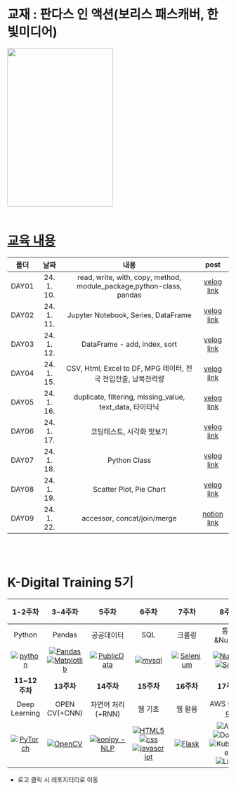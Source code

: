 
# 교재 : 판다스 인 액션(보리스 패스캐버, 한빛미디어)

<img src="https://github.com/juugii-ho/KDT_3-4W_Pandas_Matplotlib/blob/main/B4172751734_l.jpg?raw=true" width="240" height="360"/> 

<br>
<br>

# [교육 내용](https://velog.io/@bbalgang/series/기록-Pandas)

 | **폴더** | **날짜** | **내용** | **post**|
 |:-----:|:-----:|:-----:|:------:|
 |DAY01 | 24. 1. 10. | read, write, with, copy, method, module_package,python-class, pandas | [velog link]( https://velog.io/@bbalgang/110-Pandas-1일차-w7piieir ) |
 |DAY02 | 24. 1. 11. | Jupyter Notebook, Series, DataFrame | [velog link]( https://velog.io/@bbalgang/111-Pandas-2일차 ) |  
|DAY03 | 24. 1. 12. | DataFrame - add, index, sort | [velog link]( https://velog.io/@bbalgang/118-MATPLOTLIB-2일차 ) | 
|DAY04 | 24. 1. 15. | CSV, Html, Excel to DF, MPG 데이터, 전국 전입전출, 남북전력량 | [velog link]( https://velog.io/@bbalgang/118-MATPLOTLIB-2일차 ) | 
|DAY05 | 24. 1. 16. | duplicate, filtering, missing_value, text_data, 타이타닉 | [velog link]( https://velog.io/@bbalgang/118-MATPLOTLIB-2일차 ) | 
|DAY06 | 24. 1. 17. | 코딩테스트, 시각화 맛보기 | [velog link]( https://velog.io/@bbalgang/118-MATPLOTLIB-2일차 ) | 
|DAY07 | 24. 1. 18. | Python Class | [velog link]( https://velog.io/@bbalgang/118-MATPLOTLIB-2일차 ) | 
|DAY08 | 24. 1. 19. | Scatter Plot, Pie Chart | [velog link]( https://velog.io/@bbalgang/119-MATPLOTLIB-3일차 ) | 
|DAY09 | 24. 1. 22. | accessor, concat/join/merge | [notion link]( https://humorous-potassium-d74.notion.site/1-22-MATPLOTLIB-4-1e887d28c8e444f49da8f611aca52804 ) |       


<br>
<br>


# K-Digital Training 5기


|     1-2주차       |     3-4주차       |        5주차        |     6주차       |     7주차       |         8주차           |             9-10주차                |
|:----------------:|:----------------:|:-------------------:|:----------------:|:----------------:|:------------------------:|:-----------------------------------:|
| Python         | Pandas         | 공공데이터        | SQL            | 크롤링         | 통계&Numpy         | Machine Learning              |
| [![python](https://img.shields.io/badge/Python-3776AB?style=for-the-badge&logo=python&logoColor=white)](https://github.com/juugii-ho/Python) | [![Pandas](https://img.shields.io/badge/pandas-%23150458.svg?style=for-the-badge&logo=pandas&logoColor=white)](https://github.com/juugii-ho/EXAM_PANDAS_MATPLOT) <br> [![Matplotlib](https://img.shields.io/badge/Matplotlib-%23ffffff.svg?style=for-the-badge&logo=Matplotlib&logoColor=black)](https://github.com/juugii-ho/EXAM_PANDAS_MATPLOT)| [![PublicData](https://img.shields.io/badge/PublicData-2ea44f)](https://github.com/juugii-ho/EXAM_PublicData) | [![mysql](https://img.shields.io/badge/MySQL-00000F?style=for-the-badge&logo=mysql&logoColor=white)](https://github.com/juugii-ho/SQL-Scripts) | [![Selenium](https://img.shields.io/badge/-selenium-%43B02A?style=for-the-badge&logo=selenium&logoColor=white)](https://github.com/juugii-ho/Crawling) | [![NumPy](https://img.shields.io/badge/numpy-%23013243.svg?style=for-the-badge&logo=numpy&logoColor=white)](https://github.com/juugii-ho/Numpy) <br> [![SciPy](https://img.shields.io/badge/SciPy-%230C55A5.svg?style=for-the-badge&logo=scipy&logoColor=%white)](https://github.com/juugii-ho/Numpy) | [![scikit-learn](https://img.shields.io/badge/scikit--learn-%23F7931E.svg?style=for-the-badge&logo=scikit-learn&logoColor=white)](https://github.com/juugii-ho/Machine-learning) |
|     **11~12주차**     |     **13주차**    |  **14주차**    |**15주차**|  **16주차**      | **17주차**   | **18주차~**    |
| Deep Learning          | OPEN CV(+CNN)                       | 자연어 처리(+RNN)        | 웹 기초                                    | 웹 활용               | AWS 클라우드 | 기업 프로젝트  |
| [![PyTorch](https://img.shields.io/badge/PyTorch-%23EE4C2C.svg?style=for-the-badge&logo=PyTorch&logoColor=white)](https://github.com/juugii-ho/Deep-Learning) | [![OpenCV](https://img.shields.io/badge/opencv-%23white.svg?style=for-the-badge&logo=opencv&logoColor=white)](https://github.com/juugii-ho/Deep-Learning) |   [![konlpy - NLP](https://img.shields.io/static/v1?label=konlpy&message=NLP&color=2ea44f)](https://github.com/juugii-ho/NLP)| [![HTML5](https://img.shields.io/badge/html5-%23E34F26.svg?style=for-the-badge&logo=html5&logoColor=white)](https://github.com/juugii-ho/SERVICE_ML) <br> [![css](https://img.shields.io/badge/CSS-239120?&style=for-the-badge&logo=css3&logoColor=white)](https://github.com/juugii-ho/SERVICE_ML) <br> [![javascript](https://img.shields.io/badge/JavaScript-F7DF1E?style=for-the-badge&logo=JavaScript&logoColor=white)](https://github.com/juugii-ho/SERVICE_ML)| [![Flask](https://img.shields.io/badge/flask-%23000.svg?style=for-the-badge&logo=flask&logoColor=white)](https://github.com/juugii-ho/KDT_15-16W_SERVICE_ML-Flask)  <br> | ![AWS](https://img.shields.io/badge/AWS-%23FF9900.svg?style=for-the-badge&logo=amazon-aws&logoColor=white)<br>![Docker](https://img.shields.io/badge/docker-%230db7ed.svg?style=for-the-badge&logo=docker&logoColor=white)<br>![Kubernetes](https://img.shields.io/badge/kubernetes-%23326ce5.svg?style=for-the-badge&logo=kubernetes&logoColor=white)<br>![Linux](https://img.shields.io/badge/Linux-FCC624?style=for-the-badge&logo=linux&logoColor=black)||
- 로고 클릭 시 레포지터리로 이동
